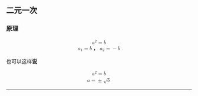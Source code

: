 ## 二元一次

### 原理

<math xmlns="http://www.w3.org/1998/Math/MathML" display="block"><mtable columnspacing="1em" rowspacing="4pt"><mtr><mtd><msup><mi>a</mi><mrow><mn>2</mn></mrow></msup><mo>=</mo><mi>b</mi></mtd></mtr><mtr><mtd><msub><mi>a</mi><mrow><mn>1</mn></mrow></msub><mo>=</mo><mi>b</mi><mo>，</mo><msub><mi>a</mi><mrow><mn>2</mn></mrow></msub><mo>=</mo><mo>−</mo><mi>b</mi></mtd></mtr></mtable></math>

也可以这样**说**

<math xmlns="http://www.w3.org/1998/Math/MathML" display="block"><mtable columnspacing="1em" rowspacing="4pt"><mtr><mtd><msup><mi>a</mi><mrow><mn>2</mn></mrow></msup><mo>=</mo><mi>b</mi></mtd></mtr><mtr><mtd><mi>a</mi><mo>=</mo><mo>±</mo><msqrt><mi>b</mi></msqrt></mtd></mtr></mtable></math>

---


